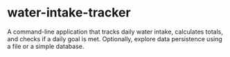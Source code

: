 # water-intake-tracker
A command-line application that tracks daily water intake, calculates totals, and checks if a daily goal is met. Optionally, explore data persistence using a file or a simple database.
